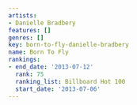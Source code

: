 ```yaml
---
artists:
- Danielle Bradbery
features: []
genres: []
key: born-to-fly-danielle-bradbery
name: Born To Fly
rankings:
- end_date: '2013-07-12'
  rank: 75
  ranking_list: Billboard Hot 100
  start_date: '2013-07-06'
---
```



